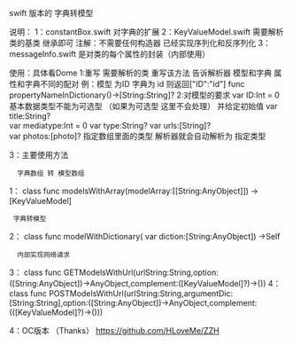 

swift 版本的   字典转模型

说明：
1：constantBox.swift   对字典的扩展
2：KeyValueModel.swift 需要解析类的基类  继承即可
    注解：不需要任何构造器  已经实现序列化和反序列化
3：messageInfo.swift    是对类的每个属性的封装（内部使用）

使用：具体看Dome
 1:重写
  需要解析的类 重写该方法 告诉解析器 模型和字典 属性和字典不同的配对
  例：模型 为ID  字典为  id    则返回["ID":"id"]
  func propertyNameInDictionary()->[String:String]?
2:对模型的要求
   var ID:Int = 0      基本数据类型不能为可选型 （如果为可选型 这里不会处理）  并给定初始值
   var title:String?    
   var mediatype:Int = 0
   var type:String?
   var urls:[String]?  
   var photos:[photo]?    指定数组里面的类型   解析器就会自动解析为 指定类型
   
   
3：主要使用方法

      字典数组 转 模型数组
  1： class func modelsWithArray(modelArray:[[String:AnyObject]]) ->[KeyValueModel]  
  
     字典转模型
  2： class func modelWithDictionary( var  diction:[String:AnyObject]) ->Self
  
      内部实现网络请求
  3： class func GETModelsWithUrl(urlString:String,option:([String:AnyObject])->AnyObject,complement:([KeyValueModel]?)->())
  4： class func POSTModelsWithUrl(urlString:String,argumentDic:[String:String],option:([String:AnyObject])->AnyObject,complement:(([KeyValueModel]?)->()))
   
   
4：OC版本
    （Thanks）
  https://github.com/HLoveMe/ZZH
   
   
